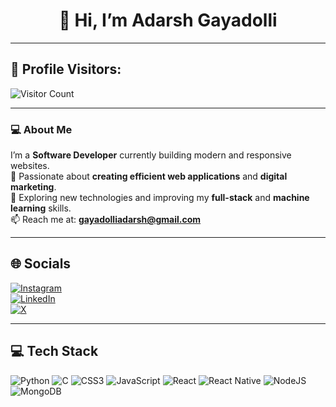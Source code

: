 # <div align="center">👋 Hi, I’m **Adarsh Gayadolli**</div>

---

## 👀 Profile Visitors:
![Visitor Count](https://komarev.com/ghpvc/?username=Adarshpg&color=blue&style=for-the-badge)

---

### 💻 About Me
I’m a **Software Developer** currently building modern and responsive websites.  
🚀 Passionate about **creating efficient web applications** and **digital marketing**.  
🌱 Exploring new technologies and improving my **full-stack** and **machine learning** skills.  
📫 Reach me at: **gayadolliadarsh@gmail.com**

---

## 🌐 Socials
[![Instagram](https://img.shields.io/badge/Instagram-%23E4405F.svg?logo=Instagram&logoColor=white)](https://www.instagram.com/adarsh_1_0_1/)  
[![LinkedIn](https://img.shields.io/badge/LinkedIn-%230077B5.svg?logo=linkedin&logoColor=white)](https://www.linkedin.com/in/adarsh-gayadolli-6a2584254/)  
[![X](https://img.shields.io/badge/X-%231DA1F2.svg?logo=twitter&logoColor=white)](https://x.com/gayadolli36792)

---

## 💻 Tech Stack
![Python](https://img.shields.io/badge/python-3670A0?style=for-the-badge&logo=python&logoColor=ffdd54)
![C](https://img.shields.io/badge/c-%2300599C.svg?style=for-the-badge&logo=c&logoColor=white)
![CSS3](https://img.shields.io/badge/css3-%231572B6.svg?style=for-the-badge&logo=css3&logoColor=white)
![JavaScript](https://img.shields.io/badge/javascript-%23323330.svg?style=for-the-badge&logo=javascript&logoColor=%23F7DF1E)
![React](https://img.shields.io/badge/react-%2320232a.svg?style=for-the-badge&logo=react&logoColor=%2361DAFB)
![React Native](https://img.shields.io/badge/react_native-%2320232a.svg?style=for-the-badge&logo=react&logoColor=%2361DAFB)
![NodeJS](https://img.shields.io/badge/node.js-6DA55F?style=for-the-badge&logo=node.js&logoColor=white)
![MongoDB](https://img.shields.io/badge/MongoDB-%234ea94b.svg?style=for-the-badge&logo=mongodb&logoColor=white)
